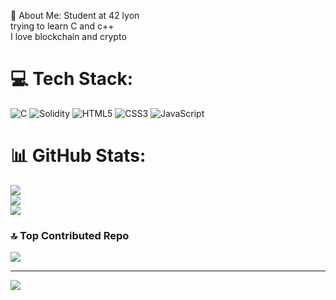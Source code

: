 💫 About Me:
Student at 42 lyon<br>trying to learn C and c++<br>I love blockchain and crypto 


# 💻 Tech Stack:
![C](https://img.shields.io/badge/c-%2300599C.svg?style=for-the-badge&logo=c&logoColor=white) ![Solidity](https://img.shields.io/badge/Solidity-%23363636.svg?style=for-the-badge&logo=solidity&logoColor=white) ![HTML5](https://img.shields.io/badge/html5-%23E34F26.svg?style=for-the-badge&logo=html5&logoColor=white) ![CSS3](https://img.shields.io/badge/css3-%231572B6.svg?style=for-the-badge&logo=css3&logoColor=white) ![JavaScript](https://img.shields.io/badge/javascript-%23323330.svg?style=for-the-badge&logo=javascript&logoColor=%23F7DF1E)
# 📊 GitHub Stats:
![](https://github-readme-stats.vercel.app/api?username=antoine-bonin&theme=default&hide_border=false&include_all_commits=true&count_private=true)<br/>
![](https://github-readme-streak-stats.herokuapp.com/?user=antoine-bonin&theme=default&hide_border=false)<br/>
![](https://github-readme-stats.vercel.app/api/top-langs/?username=antoine-bonin&theme=default&hide_border=false&include_all_commits=true&count_private=true&layout=compact)

### 🔝 Top Contributed Repo
![](https://github-contributor-stats.vercel.app/api?username=antoine-bonin&limit=5&theme=default&combine_all_yearly_contributions=true)

---
[![](https://visitcount.itsvg.in/api?id=antoine-bonin&icon=0&color=0)](https://visitcount.itsvg.in)

<!-- Proudly created with GPRM ( https://gprm.itsvg.in ) -->

